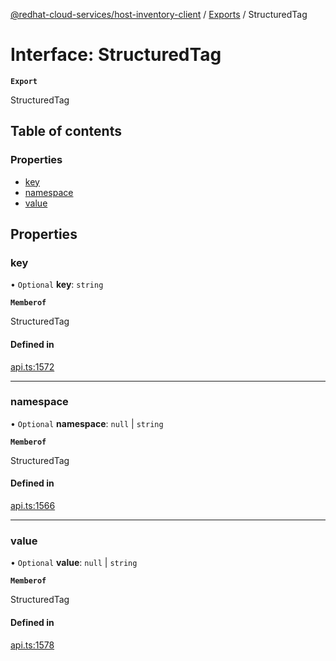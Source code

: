 [@redhat-cloud-services/host-inventory-client](../README.md) / [Exports](../modules.md) / StructuredTag

# Interface: StructuredTag

**`Export`**

StructuredTag

## Table of contents

### Properties

- [key](StructuredTag.md#key)
- [namespace](StructuredTag.md#namespace)
- [value](StructuredTag.md#value)

## Properties

### key

• `Optional` **key**: `string`

**`Memberof`**

StructuredTag

#### Defined in

[api.ts:1572](https://github.com/RedHatInsights/javascript-clients/blob/main/packages/host-inventory/api.ts#L1572)

___

### namespace

• `Optional` **namespace**: ``null`` \| `string`

**`Memberof`**

StructuredTag

#### Defined in

[api.ts:1566](https://github.com/RedHatInsights/javascript-clients/blob/main/packages/host-inventory/api.ts#L1566)

___

### value

• `Optional` **value**: ``null`` \| `string`

**`Memberof`**

StructuredTag

#### Defined in

[api.ts:1578](https://github.com/RedHatInsights/javascript-clients/blob/main/packages/host-inventory/api.ts#L1578)
